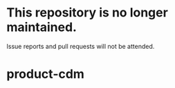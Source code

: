 # This repository is no longer maintained.

Issue reports and pull requests will not be attended.

# product-cdm
